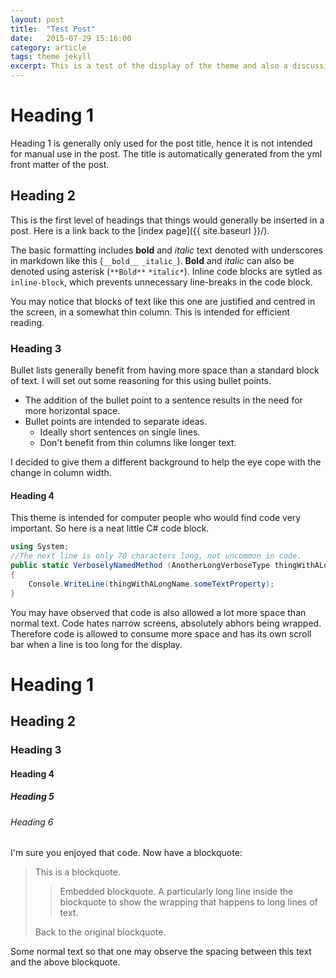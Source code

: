 ```yaml
---
layout: post
title:  "Test Post"
date:   2015-07-29 15:16:00
category: article
tags: theme jekyll
excerpt: This is a test of the display of the theme and also a discussion of the design.
---
```


# Heading 1

Heading 1 is generally only used for the post title, hence it is not intended for manual use in the post. The title is automatically generated from the yml front matter of the post.

## Heading 2

This is the first level of headings that things would generally be inserted in a post. Here is a link back to the [index page]({{ site.baseurl }}/).

The basic formatting includes __bold__ and _italic_ text denoted with underscores in markdown like this (`__bold__` `_italic_`). **Bold** and *italic* can also be denoted using asterisk (`**Bold**` `*italic*`). Inline code blocks are sytled as `inline-block`, which prevents unnecessary line-breaks in the code block.

You may notice that blocks of text like this one are justified and centred in the screen, in a somewhat thin column. This is intended for efficient reading.

### Heading 3

Bullet lists generally benefit from having more space than a standard block of text. I will set out some reasoning for this using bullet points.

 * The addition of the bullet point to a sentence results in the need for more horizontal space.
 * Bullet points are intended to separate ideas.
     - Ideally short sentences on single lines.
     - Don't benefit from thin columns like longer text.

I decided to give them a different background to help the eye cope with the change in column width.

#### Heading 4

This theme is intended for computer people who would find code very important. So here is a neat little C# code block.

``` csharp
using System;
//The next line is only 78 characters long, not uncommon in code.
public static VerboselyNamedMethod (AnotherLongVerboseType thingWithALongName)
{
    Console.WriteLine(thingWithALongName.someTextProperty);
}
```

You may have observed that code is also allowed a lot more space than normal text. Code hates narrow screens, absolutely abhors being wrapped. Therefore code is allowed to consume more space and has its own scroll bar when a line is too long for the display.

# Heading 1

## Heading 2

### Heading 3

#### Heading 4

##### Heading 5

###### Heading 6

I'm sure you enjoyed that code. Now have a blockquote:

> This is a blockquote.
>
> > Embedded blockquote. A particularly long line inside the blockquote to show the wrapping that happens to long lines of text.
> >
>
> Back to the original blockquote.

Some normal text so that one may observe the spacing between this text and the above blockquote.